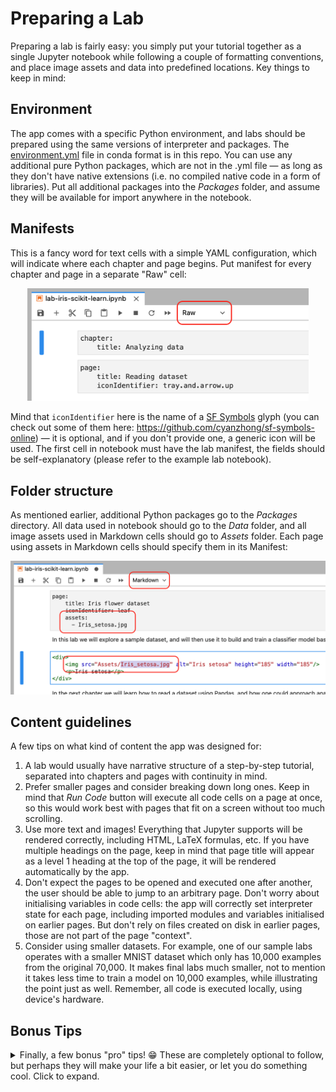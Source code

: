 # Preparing a Lab

Preparing a lab is fairly easy: you simply put your tutorial together as a single Jupyter notebook while following a couple of formatting conventions, and place image assets and data into predefined locations. Key things to keep in mind:

## Environment
The app comes with a specific Python environment, and labs should be prepared using the same versions of interpreter and packages. The [environment.yml](environment.yml) file in conda format is in this repo. You can use any additional pure Python packages, which are not in the .yml file — as long as they don't have native extensions (i.e. no compiled native code in a form of libraries). Put all additional packages into the _Packages_ folder, and assume they will be available for import anywhere in the notebook.

## Manifests
This is a fancy word for text cells with a simple YAML configuration, which will indicate where each chapter and page begins. Put manifest for every chapter and page in a separate "Raw" cell: 

<p align="center">
  <img src="img/manifest-cell.png" width="450" title="Example of chapter and page manifest cells">
</p>

Mind that `iconIdentifier` here is the name of a [SF Symbols](https://developer.apple.com/sf-symbols/) glyph (you can check out some of them here: https://github.com/cyanzhong/sf-symbols-online) — it is optional, and if you don't provide one, a generic icon will be used. The first cell in notebook must have the lab manifest, the fields should be self-explanatory (please refer to the example lab notebook).

## Folder structure
As mentioned earlier, additional Python packages go to the _Packages_ directory. All data used in notebook should go to the _Data_ folder, and all image assets used in Markdown cells should go to _Assets_ folder. Each page using assets in Markdown cells should specify them in its Manifest:

<p align="center">
  <img src="img/page-assets-in-manifest.png" width="650" title="Example of a page manifest cell using image assets">
</p>

## Content guidelines
A few tips on what kind of content the app was designed for:
1. A lab would usually have narrative structure of a step-by-step tutorial, separated into chapters and pages with continuity in mind.
2. Prefer smaller pages and consider breaking down long ones. Keep in mind that _Run Code_ button will execute all code cells on a page at once, so this would work best with pages that fit on a screen without too much scrolling.
3. Use more text and images! Everything that Jupyter supports will be rendered correctly, including HTML, LaTeX formulas, etc. If you have multiple headings on the page, keep in mind that page title will appear as a level 1 heading at the top of the page, it will be rendered automatically by the app.
4. Don't expect the pages to be opened and executed one after another, the user should be able to jump to an arbitrary page. Don't worry about initialising variables in code cells: the app will correctly set interpreter state for each page, including imported modules and variables initialised on earlier pages. But don't rely on files created on disk in earlier pages, those are not part of the page "context".
5. Consider using smaller datasets. For example, one of our sample labs operates with a smaller MNIST dataset which only has 10,000 examples from the original 70,000. It makes final labs much smaller, not to mention it takes less time to train a model on 10,000 examples, while illustrating the point just as well. Remember, all code is executed locally, using device's hardware.

## Bonus Tips
<details><summary>Finally, a few bonus "pro" tips! 😁 These are completely optional to follow, but perhaps they will make your life a bit easier, or let you do something cool. Click to expand.</summary>
  
### Ignored cells  
Cells that start with "---" are ignored and won't appear in the final lab ("---" is rendered as horizontal line in Jupyter). Could be useful to visually separate pages or chapters while working on the notebook.

### Hidden cells
JupyterLab lets you hide cells by clicking the blue cell selection indicator to the left of the cell. Hidden cells will not be shown on the lab page, but the code in them _will_ get executed with all other code cells on page when user taps _Run Code_ button.

### Separate images for light and dark themes
The app supports light and dark interface themes, and you can add separate light and dark variants of an image that you embed into a Markdown cell — with a bit of HTML. Under the hood, the app will inject the following CSS into each lab page:

```css
.juno_ui_theme_light {
    display: none;
}

.juno_ui_theme_dark {
    display: inline-block;
}
```

Basically, this means that this HTML code in a Markdown cell will display `nn_light.png` image for light UI theme, and `nn_dark.png` when dark mode is enabled:

```html
<img src="Assets/nn_light.png" class="juno_ui_theme_light" style="display: inline-block;"><img src="Assets/nn_dark.png" class="juno_ui_theme_dark" style="display: none;">
```

### Clear unused variables
Finally, it's a good practice to delete variables and clear other resources you no longer use in the rest of the lab. Use a hidden code cell at the end of the page for this:

<p align="center">
  <img src="img/hidden-cell-collapsed.png" width="200" title="Collapsed cell"> <img src="img/hidden-cell-expanded.png" width="200" title="Expanded cell">
</p>

Deleting a variable with `del df`, or clearing a Matplotlib figure with `fig.clear()` goes a long way in keeping lab size in check.
</details>
